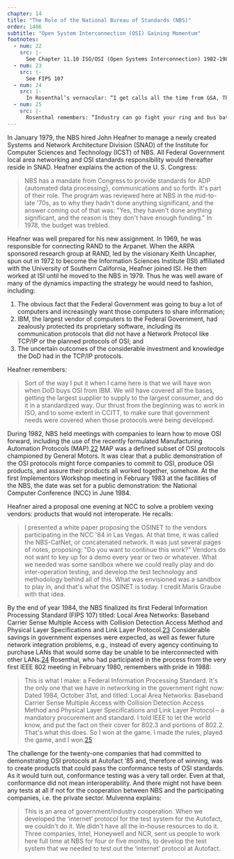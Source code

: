 ```yaml
---
chapter: 14
title: "The Role of the National Bureau of Standards (NBS)"
order: 1406
subtitle: "Open System Interconnection (OSI) Gaining Momentum"
footnotes:
  - num: 22
    src: |-
      See Chapter 11.10 ISO/OSI (Open Systems Interconnection) 1982-1983. Rosenthal remembers: “Now, here's what happened. In order to pull this off, we had to get some agreements. That's the key word, 'agreements.' We had to get the people highest up in these organizations to commit resources. We had to get a commitment of the CEOs, somebody with signature authority, had to be able to say: "Here's the check, you make it happen. Pull out all the stops. OSI is important. Make it happen." We had to get the technical people to ask the question: "Make what happen?" We had to say: "Make this happen," and we had to lay it out for them. They came back to us immediately and said: "There's too many options here." A DEC guy says: "I'm going to implement it this way, and the IBM guy's going to implement it that way, and we're at different altitudes. Why don't we go to the National Bureau of Standards, where we can all be peaceful, sit around the table, our techie guys can sit around and talk to each other without all the fears that you might have," non-disclosure and all that stuff, we can deal with that here at NBS, "let's ask the Bureau of Standards, good solid government agency with a good, strong reputation, if they'll do that for us." So industry came to the Bureau of Standards and said: "Please help us. Put together a workshop that looks like a big umbrella where out techies can get together, roll up their sleeves, and agree on what it is we'll implement." And we said: "That's a good idea.”
  - num: 23
    src: |-
      See FIPS 107
  - num: 24
    src: |-
      In Rosenthal’s vernacular: “I get calls all the time from GSA, The Government Services Administration, saying: “What is this FIPS 107?” And I say: “It’s this Technology,” and people say : “Great.” Anyone in the government can buy products without all the paperwork and shenanigans. They say: “Buy something that FIPS 107,” and it makes life very easy for ADP managers all over the government.
  - num: 25
    src: |-
      Rosenthal remembers: “Industry can go fight your ring and bus battles until you're blue in the face. We do not care anymore. We got what we wanted out of it. Let us move on to a richer set of problems: What's happening at the upper layers of OSI?”
---
```


In January 1979, the NBS hired John Heafner to manage a newly created Systems and Network Architecture Division (SNAD) of the Institute for Computer Sciences and Technology (ICST) of NBS. All Federal Government local area networking and OSI standards responsibility would thereafter reside in SNAD. Heafner explains the action of the U. S. Congress:

>NBS has a mandate from Congress to provide standards for ADP {automated data processing}, communications and so forth. It's part of their role. The program was reviewed here at NBS in the mid-to-late '70s, as to why they hadn't done anything significant, and the answer coming out of that was: "Yes, they haven't done anything significant, and the reason is they don't have enough funding." In 1978, the budget was trebled.

Heafner was well prepared for his new assignment. In 1969, he was responsible for connecting RAND to the Arpanet. When the ARPA sponsored research group at RAND, led by the visionary Keith Uncapher, spun out in 1972 to become the Information Sciences Institute (ISI) affiliated with the University of Southern California, Heafner joined ISI. He then worked at ISI until he moved to the NBS in 1979. Thus he was well aware of many of the dynamics impacting the strategy he would need to fashion, including:

1. The obvious fact that the Federal Government was going to buy a lot of computers and increasingly want those computers to share information;
2. IBM, the largest vendor of computers to the Federal Government, had zealously protected its proprietary software, including its communication protocols that did not have a Network Protocol like TCP/IP or the planned protocols of OSI; and
3. The uncertain outcomes of the considerable investment and knowledge the DoD had in the TCP/IP protocols.

Heafner remembers:

>Sort of the way I put it when I came here is that we will have won when DoD buys OSI from IBM. We will have covered all the bases, getting the largest supplier to supply to the largest consumer, and do it in a standardized way. Our thrust from the beginning was to work in ISO, and to some extent in CCITT, to make sure that government needs were covered when those protocols were being developed.

During 1982, NBS held meetings with companies to learn how to move OSI forward, including the use of the recently formulated Manufacturing Automation Protocols (MAP).<a name="fnloc22" href="#fn22">22</a>  MAP was a defined subset of OSI protocols championed by General Motors. It was clear that a public demonstration of the OSI protocols might force companies to commit to OSI, produce OSI products, and assure their products all worked together, somehow. At the first Implementors Workshop meeting in February 1983 at the facilities of the NBS, the date was set for a public demonstration: the National Computer Conference (NCC) in June 1984.

Heafner aired a proposal one evening at NCC to solve a problem vexing vendors: products that would not interoperate. He recalls:

>I presented a white paper proposing the OSINET to the vendors participating in the NCC '84 in Las Vegas. At that time, it was called the NBS-CatNet, or concatenated network. It was just several pages of notes, proposing: "Do you want to continue this work?" Vendors do not want to key up for a demo every year or two or whatever. What we needed was some sandbox where we could really play and do inter-operation testing, and develop the test technology and methodology behind all of this. What was envisioned was a sandbox to play in, and that's what the OSINET is today. I credit Maris Graube with that idea.

By the end of year 1984, the NBS finalized its first Federal Information Processing Standard (FIPS 107) titled: Local Area Networks: Baseband Carrier Sense Multiple Access with Collision Detection Access Method and Physical Layer Specifications and Link Layer Protocol.<a name="fnloc23" href="#fn23">23</a>  Considerable savings in government expenses were expected, as well as fewer future network integration problems, e.g., instead of every agency continuing to purchase LANs that would some day be unable to be interconnected with other LANs.<a name="fnloc24" href="#fn24">24</a>  Rosenthal, who had participated in the process from the very first IEEE 802 meeting in February 1980, remembers with pride in 1988:

>This is what I make: a Federal Information Processing Standard. It's the only one that we have in networking in the government right now: Dated 1984, October 31st, and titled: Local Area Networks: Baseband Carrier Sense Multiple Access with Collision Detection Access Method and Physical Layer Specifications and Link Layer Protocol – a mandatory procurement and standard. I told IEEE to let the world know, and put the fact on their cover for 802.3 and portions of 802.2. That's what this does. So I won at the game. I made the rules, played the game, and I won.<a name="fnloc25" href="#fn25">25</a>

The challenge for the twenty-one companies that had committed to demonstrating OSI protocols at Autofact ‘85 and, therefore of winning, was to create products that could pass the conformance tests of OSI standards. As it would turn out, conformance testing was a very tall order. Even at that, conformance did not mean interoperability. And there might not have been any tests at all if not for the cooperation between NBS and the participating companies, i.e. the private sector. Mulvenna explains:

>This is an area of government/industry cooperation. When we developed the ‘internet’ protocol for the test system for the Autofact, we couldn't do it. We didn't have all the in-house resources to do it. Three companies, Intel, Honeywell and NCR, sent us people to work here full time at NBS for four or five months, to develop the test system that we needed to test out the ‘internet’ protocol at Autofact.
